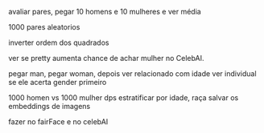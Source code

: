 avaliar pares, pegar 10 homens e 10 mulheres e ver média

1000 pares aleatorios

inverter ordem dos quadrados

ver se pretty aumenta chance de achar mulher no CelebAI.

pegar man, pegar woman, depois ver relacionado com idade
ver individual se ele acerta gender primeiro

1000 homen vs 1000 mulher
dps estratificar por idade, raça
salvar os embeddings de imagens

fazer no fairFace e no celebAI
